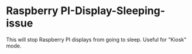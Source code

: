 # Raspberry PI-Display-Sleeping-issue
This will stop Raspberry PI displays from going to sleep. Useful for "Kiosk" mode. 
